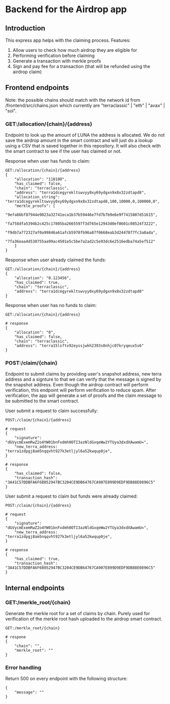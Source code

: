 # Backend for the Airdrop app

## Introduction

This express app helps with the claiming process. Features:
1. Allow users to check how much airdrop they are eligible for
2. Performing verification before claiming
3. Generate a transaction with merkle proofs
4. Sign and pay fee for a transaction (that will be refunded using the airdrop claim)

## Frontend endpoints

Note: the possible chains should match with the network id from /frontend/src/chains.json which currently are "terraclassic" | "eth" | "avax" | "sol".

### GET:/allocation/{chain}/{address}

Endpoint to look up the amount of LUNA the address is allocated. We do not save the airdrop amount in the smart contract and will just do a lookup using a CSV that is saved together in this repository. It will also check with the smart contract to see if the user has claimed or not.

Response when user has funds to claim:
```
GET:/allocation/{chain}/{address}
{
    "allocation": "110100",
    "has_claimed": false,
    "chain": "terraclassic",
    "address": "terra1dcegyrekltswvyy0xy69ydgxn9x8x32zdtapd8",
    "allocation_string": "terra1dcegyrekltswvyy0xy69ydgxn9x8x32zdtapd8,100,10000,0,100000,0",
    "merkle_proofs": [
        "9efa86bf87944e9023a32741eca1b37b59446e7fd7b7b9e6e9f7415807d51615",
        "fa758dfa5394b2c425c17805ba2665597f3d765e12943d0ef8601c08524f3222",
        "f9db7a772327af0a99846a61afcb5978fb96a87f0668eab3d2447077fc3a0ada",
        "7fa36eaa4d530755aa99ac4501e5c5be7a2ad2c5e93dc6e2516edba74a5ef512"
    ]
}
```

Response when user already claimed the funds:
```
GET:/allocation/{chain}/{address}
{
    "allocation": "0.123456",
    "has_claimed": true,
    "chain": "terraclassic",
    "address": "terra1dcegyrekltswvyy0xy69ydgxn9x8x32zdtapd8"
}
```

Response when user has no funds to claim:
```
GET:/allocation/{chain}/{address}

# response
{
    "allocation": "0",
    "has_claimed": false,
    "chain": "terraclassic",
    "address": "terra15lsftv92eyssjwkh2393s0nhjc07kryqeux5s6"
}
```

### POST:/claim/{chain}

Endpoint to submit claims by providing user's snapshot address, new terra address and a signture to that we can verify that the message is signed by the snapshot address. Even though the airdrop contract will perform verification, this endpoint will perform verification to reduce spam. After verification, the app will generate a set of proofs and the claim message to be submitted to the smart contract.

User submit a request to claim successfully:
```
POST:/claim/{chain}/{address}

# request
{
    "signature": "dGVycmExemRwZ2o4YW01bnFxdmh0OTI3azNldGxqeWw2YTUya3dxdXAwamU=",
    "new_terra_address: "terra1zdpgj8am5nqqvht927k3etljyl6a52kwqup0je",
}

# response
{
    "has_claimed": false,
    "transaction_hash": "3A41C57DDBFA6F68052947BC3204CE9DB64767CA907E899D9EDF9DB88E0896C5"
}
```

User submit a request to claim but funds were already claimed:
```
POST:/claim/{chain}/{address}

# request
{
    "signature": "dGVycmExemRwZ2o4YW01bnFxdmh0OTI3azNldGxqeWw2YTUya3dxdXAwamU=",
    "new_terra_address: "terra1zdpgj8am5nqqvht927k3etljyl6a52kwqup0je",
}

# response
{
    "has_claimed": true,
    "transaction_hash": "3A41C57DDBFA6F68052947BC3204CE9DB64767CA907E899D9EDF9DB88E0896C5"
}
```

## Internal endpoints

### GET:/merkle_root/{chain}

Generate the merkle root for a set of claims by chain. Purely used for verification of the merkle root hash uploaded to the airdrop smart contract. 

```
GET:/merkle_root/{chain}

# respone
{
    "chain": "",
    "merkle_root": ""
}
```

### Error handling

Return 500 on every endpoint with the following structure:
```
{
    "message": ""
}
```
